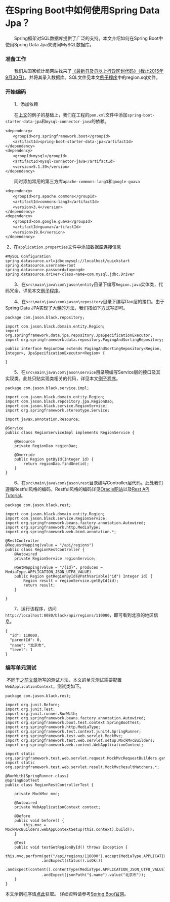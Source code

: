 # 在Spring Boot中如何使用Spring Data Jpa？

　　Spring框架对SQL数据库提供了广泛的支持。本文介绍如何在Spring Boot中使用Spring Data Jpa来访问MySQL数据库。

### 准备工作

　　我们从国家统计局网站找来了[《最新县及县以上行政区划代码》（截止2015年9月30日）](http://www.stats.gov.cn/tjsj/tjbz/xzqhdm/201608/t20160809_1386477.html)，并将其录入数据库。SQL文件见本文[例子程序](https://github.com/fuyongde/black/tree/black04)中的region.sql文件。



### 开始编码

　　1、添加依赖

　　在[上文](http://www.jianshu.com/p/fac64c59b2f0)的例子的基础上，我们在工程的`pom.xml`文件中添加`spring-boot-starter-data-jpa`和`mysql-connector-java`的依赖。

```
<dependency>
　　<groupId>org.springframework.boot</groupId>
　　<artifactId>spring-boot-starter-data-jpa</artifactId>
</dependency>
<dependency>
　　<groupId>mysql</groupId>
　　<artifactId>mysql-connector-java</artifactId>
　　<version>5.1.39</version>
</dependency>
```

　　同时添加常用的第三方库`apache-commons-lang3`和`google-guava`

```
<dependency>
　　<groupId>org.apache.commons</groupId>
　　<artifactId>commons-lang3</artifactId>
　　<version>3.4</version>
</dependency>
<dependency>
　　<groupId>com.google.guava</groupId>
　　<artifactId>guava</artifactId>
　　<version>19.0</version>
</dependency>
```

​	2、在`application.properties`文件中添加数据库连接信息

```
#MySQL Configuration
spring.datasource.url=jdbc:mysql://localhost/quickstart
spring.datasource.username=root
spring.datasource.password=fuyongde
spring.datasource.driver-class-name=com.mysql.jdbc.Driver
```

　　3、在`src\main\java\com\jason\entity`目录下编写`Region.java`实体类，代码冗余，详见本文[例子程序](https://github.com/fuyongde/black/tree/black04)。

　　4、在`src\main\java\com\jason\repository`目录下编写Dao层的接口。由于Spring Data JPA实现了大量的方法，我们按如下方式写即可。

```
package com.jason.black.repository;

import com.jason.black.domain.entity.Region;
import org.springframework.data.jpa.repository.JpaSpecificationExecutor;
import org.springframework.data.repository.PagingAndSortingRepository;

public interface RegionDao extends PagingAndSortingRepository<Region, Integer>, JpaSpecificationExecutor<Region> {

}
```

　　5、在`src\main\java\com\jason\service`目录项编写Service层的接口及其实现类。此处只贴实现类相关的代码，详见本文[例子程序](https://github.com/fuyongde/black/tree/black04)。

```
package com.jason.black.service.impl;

import com.jason.black.domain.entity.Region;
import com.jason.black.repository.jpa.RegionDao;
import com.jason.black.service.RegionService;
import org.springframework.stereotype.Service;

import javax.annotation.Resource;

@Service
public class RegionServiceImpl implements RegionService {

    @Resource
    private RegionDao regionDao;

    @Override
    public Region getById(Integer id) {
        return regionDao.findOne(id);
    }
}
```

　　6、在`src\main\java\com\jason\rest`目录编写Controller层代码。此处我们遵循Restful风格的编码，Restful风格的编码详见[Oracle网站](http://www.oracle.com/technetwork/articles/javase/index-137171.html)以及[Rest API Tutorial](http://www.restapitutorial.com/index.html)。

```
package com.jason.black.rest;

import com.jason.black.domain.entity.Region;
import com.jason.black.service.RegionService;
import org.springframework.beans.factory.annotation.Autowired;
import org.springframework.http.MediaType;
import org.springframework.web.bind.annotation.*;

@RestController
@RequestMapping(value = "/api/regions")
public class RegionRestController {
    @Autowired
    private RegionService regionService;

    @GetMapping(value = "/{id}", produces = MediaType.APPLICATION_JSON_UTF8_VALUE)
    public Region getRegionById(@PathVariable("id") Integer id) {
        Region result = regionService.getById(id);
        return result;
    }

}
```

　　7、运行该程序，访问`http://localhost:8080/black/api/regions/110000`，即可看到北京的地区信息。

```
{
  "id": 110000,
  "parentId": 0,
  "name": "北京市",
  "level": 1
}
```



### 编写单元测试

​	不同于[之前文章](http://www.jianshu.com/p/8364a18d6b1e)所写的测试方法，本文的单元测试需要配置`WebApplicationContext`，测试类如下。

```
package com.jason.black.rest;

import org.junit.Before;
import org.junit.Test;
import org.junit.runner.RunWith;
import org.springframework.beans.factory.annotation.Autowired;
import org.springframework.boot.test.context.SpringBootTest;
import org.springframework.http.MediaType;
import org.springframework.test.context.junit4.SpringRunner;
import org.springframework.test.web.servlet.MockMvc;
import org.springframework.test.web.servlet.setup.MockMvcBuilders;
import org.springframework.web.context.WebApplicationContext;

import static org.springframework.test.web.servlet.request.MockMvcRequestBuilders.get;
import static org.springframework.test.web.servlet.result.MockMvcResultMatchers.*;

@RunWith(SpringRunner.class)
@SpringBootTest
public class RegionRestControllerTest {

    private MockMvc mvc;

    @Autowired
    private WebApplicationContext context;

    @Before
    public void before() {
        this.mvc = MockMvcBuilders.webAppContextSetup(this.context).build();
    }

    @Test
    public void testGetRegionById() throws Exception {
        this.mvc.perform(get("/api/regions/110000").accept(MediaType.APPLICATION_JSON_UTF8_VALUE))
                .andExpect(status().isOk())
                .andExpect(content().contentType(MediaType.APPLICATION_JSON_UTF8_VALUE))
                .andExpect(jsonPath("$.name").value("北京市"));
    }
} 
```






本文示例程序请[点此](https://github.com/fuyongde/black/tree/black04)获取。
详细资料请参考[Spring Boot官网](http://projects.spring.io/spring-boot/)。